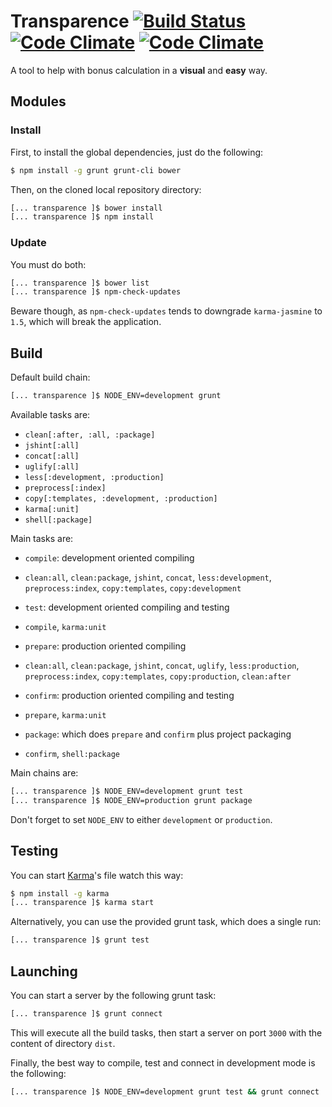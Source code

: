 # Transparence [![Build Status](https://travis-ci.org/notdryft/transparence.svg?branch=master)](https://travis-ci.org/notdryft/transparence) [![Code Climate](https://codeclimate.com/github/notdryft/transparence.png)](https://codeclimate.com/github/notdryft/transparence) [![Code Climate](https://codeclimate.com/github/notdryft/transparence/coverage.png)](https://codeclimate.com/github/notdryft/transparence)

A tool to help with bonus calculation in a **visual** and **easy** way.


## Modules

### Install

First, to install the global dependencies, just do the following:
```bash
$ npm install -g grunt grunt-cli bower
```

Then, on the cloned local repository directory:
```bash
[... transparence ]$ bower install
[... transparence ]$ npm install
```

### Update

You must do both:
```bash
[... transparence ]$ bower list
[... transparence ]$ npm-check-updates
```

Beware though, as `npm-check-updates` tends to downgrade `karma-jasmine` to `1.5`, which will break the application.

## Build

Default build chain:
```bash
[... transparence ]$ NODE_ENV=development grunt
```

Available tasks are:
* `clean[:after, :all, :package]`
* `jshint[:all]`
* `concat[:all]`
* `uglify[:all]`
* `less[:development, :production]`
* `preprocess[:index]`
* `copy[:templates, :development, :production]`
* `karma[:unit]`
* `shell[:package]`

Main tasks are:
* `compile`: development oriented compiling
 - `clean:all`, `clean:package`, `jshint`, `concat`, `less:development`, `preprocess:index`, `copy:templates`, `copy:development`
* `test`: development oriented compiling and testing
 - `compile`, `karma:unit`
* `prepare`: production oriented compiling
 - `clean:all`, `clean:package`, `jshint`, `concat`, `uglify`, `less:production`, `preprocess:index`, `copy:templates`, `copy:production`, `clean:after`
* `confirm`: production oriented compiling and testing
 - `prepare`, `karma:unit`
* `package`: which does `prepare` and `confirm` plus project packaging
 - `confirm`, `shell:package`

Main chains are:
```bash
[... transparence ]$ NODE_ENV=development grunt test
[... transparence ]$ NODE_ENV=production grunt package
```

Don't forget to set `NODE_ENV` to either `development` or `production`.

## Testing

You can start [Karma](http://karma-runner.github.io/)'s file watch this way:

```bash
$ npm install -g karma
[... transparence ]$ karma start
```

Alternatively, you can use the provided grunt task, which does a single run:

```bash
[... transparence ]$ grunt test
```

## Launching

You can start a server by the following grunt task:
```bash
[... transparence ]$ grunt connect
```

This will execute all the build tasks, then start a server on port `3000` with the content of directory `dist`.

Finally, the best way to compile, test and connect in development mode is the following:
```bash
[... transparence ]$ NODE_ENV=development grunt test && grunt connect
```
